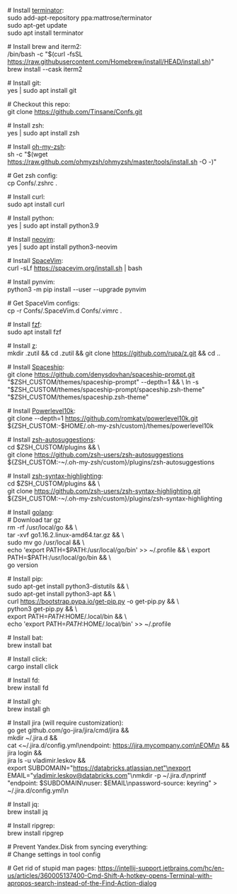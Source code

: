 \# Install [terminator](https://github.com/gnome-terminator/terminator/blob/master/INSTALL.md):  
sudo add-apt-repository ppa:mattrose/terminator  
sudo apt-get update  
sudo apt install terminator  

\# Install brew and iterm2:  
/bin/bash -c "$(curl -fsSL https://raw.githubusercontent.com/Homebrew/install/HEAD/install.sh)"  
brew install --cask iterm2

\# Install git:  
yes | sudo apt install git  

\# Checkout this repo:  
git clone https://github.com/Tinsane/Confs.git

\# Install zsh:  
yes | sudo apt install zsh

\# Install [oh-my-zsh](https://ohmyz.sh/#install):  
sh -c "$(wget https://raw.github.com/ohmyzsh/ohmyzsh/master/tools/install.sh -O -)"  

\# Get zsh config:  
cp Confs/.zshrc .

\# Install curl:  
sudo apt install curl

\# Install python:  
yes | sudo apt install python3.9

\# Install [neovim](https://github.com/neovim/neovim/wiki/Installing-Neovim):  
yes | sudo apt install python3-neovim

\# Install [SpaceVim](https://spacevim.org/quick-start-guide/):  
curl -sLf https://spacevim.org/install.sh | bash

\# Install pynvim:  
python3 -m pip install --user --upgrade pynvim

\# Get SpaceVim configs:  
cp -r Confs/.SpaceVim.d Confs/.vimrc .

\# Install [fzf](https://github.com/junegunn/fzf#installation):  
sudo apt install fzf

\# Install [z](https://github.com/rupa/z):  
mkdir .zutil && cd .zutil && git clone https://github.com/rupa/z.git && cd ..

\# Install [Spaceship](https://github.com/denysdovhan/spaceship-prompt):  
git clone https://github.com/denysdovhan/spaceship-prompt.git "$ZSH_CUSTOM/themes/spaceship-prompt" --depth=1 && \  
ln -s "$ZSH_CUSTOM/themes/spaceship-prompt/spaceship.zsh-theme" "$ZSH_CUSTOM/themes/spaceship.zsh-theme" 

\# Install [Powerlevel10k](https://github.com/romkatv/powerlevel10k):  
git clone --depth=1 https://github.com/romkatv/powerlevel10k.git ${ZSH_CUSTOM:-$HOME/.oh-my-zsh/custom}/themes/powerlevel10k 

\# Install [zsh-autosuggestions](https://github.com/zsh-users/zsh-autosuggestions/blob/master/INSTALL.md#oh-my-zsh):  
cd $ZSH_CUSTOM/plugins && \  
git clone https://github.com/zsh-users/zsh-autosuggestions ${ZSH_CUSTOM:-~/.oh-my-zsh/custom}/plugins/zsh-autosuggestions

\# Install [zsh-syntax-highlighting](https://github.com/zsh-users/zsh-syntax-highlighting/blob/master/INSTALL.md#oh-my-zsh):  
cd $ZSH_CUSTOM/plugins && \  
git clone https://github.com/zsh-users/zsh-syntax-highlighting.git ${ZSH_CUSTOM:-~/.oh-my-zsh/custom}/plugins/zsh-syntax-highlighting

\# Install [golang](https://golang.org/doc/install):  
\# Download tar gz  
rm -rf /usr/local/go && \  
tar -xvf go1.16.2.linux-amd64.tar.gz && \  
sudo mv go /usr/local && \  
echo 'export PATH=$PATH:/usr/local/go/bin' >> ~/.profile && \  
export PATH=$PATH:/usr/local/go/bin && \  
go version

\# Install pip:  
sudo apt-get install python3-distutils && \  
sudo apt-get install python3-apt && \  
curl https://bootstrap.pypa.io/get-pip.py -o get-pip.py && \  
python3 get-pip.py && \  
export PATH=$PATH:$HOME/.local/bin && \  
echo 'export PATH=$PATH:$HOME/.local/bin' >> ~/.profile

\# Install bat:  
brew install bat

\# Install click:  
cargo install click

\# Install fd:  
brew install fd

\# Install gh:  
brew install gh

\# Install jira (will require customization):  
go get github.com/go-jira/jira/cmd/jira && \
mkdir ~/.jira.d && \
cat <<EOM >~/.jira.d/config.yml\nendpoint: https://jira.mycompany.com\nEOM\n && \
jira login && \
jira ls -u vladimir.leskov && \
export SUBDOMAIN="https://databricks.atlassian.net"\nexport EMAIL="vladimir.leskov@databricks.com"\nmkdir -p ~/.jira.d\nprintf "endpoint: $SUBDOMAIN\nuser: $EMAIL\npassword-source: keyring" > ~/.jira.d/config.yml\n
  
\# Install jq:  
brew install jq
  
\# Install ripgrep:  
brew install ripgrep

\# Prevent Yandex.Disk from syncing everything:  
\# Change settings in tool config

\# Get rid of stupid man pages: https://intellij-support.jetbrains.com/hc/en-us/articles/360005137400-Cmd-Shift-A-hotkey-opens-Terminal-with-apropos-search-instead-of-the-Find-Action-dialog 
